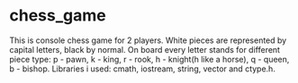 # chess_game
This is console chess game for 2 players. White pieces are represented by capital letters, black by normal. On board every letter stands for different piece type: p - pawn, k - king, r - rook, h - knight(h like a horse), q - queen, b - bishop. Libraries i used: cmath, iostream, string, vector and ctype.h.
